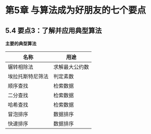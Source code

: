 # 第5章 与算法成为好朋友的七个要点

## 5.4 要点3：了解并应用典型算法

**主要的典型算法**

| 名称             | 用途           |
| ---------------- | -------------- |
| 辗转相除法       | 求解最大公约数 |
| 埃拉托斯特尼筛法 | 判定素数       |
| 顺序查找         | 检索数据       |
| 二分查找         | 检索数据       |
| 哈希查找         | 检索数据       |
| 冒泡排序         | 数据排序       |
| 快速排序         | 数据排序       |
